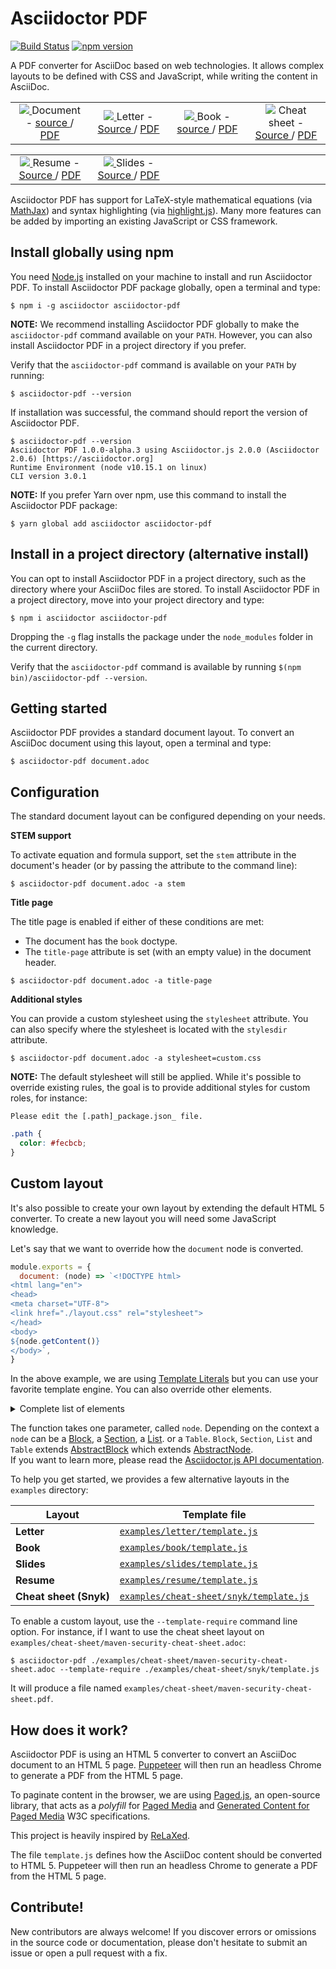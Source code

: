 # Asciidoctor PDF

[![Build Status](https://travis-ci.org/Mogztter/asciidoctor-pdf.js.svg?branch=master)](https://travis-ci.org/Mogztter/asciidoctor-pdf.js)
[![npm version](https://img.shields.io/npm/v/asciidoctor-pdf.svg)](https://www.npmjs.org/package/asciidoctor-pdf)

A PDF converter for AsciiDoc based on web technologies.
It allows complex layouts to be defined with CSS and JavaScript, while writing the content in AsciiDoc.

<table>
  <tr align="center">
    <td width="25%">
      <a href="https://github.com/Mogztter/asciidoctor-pdf.js/blob/master/examples/document/document.pdf">
        <img src="https://github.com/Mogztter/asciidoctor-pdf.js/raw/master/examples/document/document_screenshot.png" />
      </a>
      Document -
      <a href="https://github.com/Mogztter/asciidoctor-pdf.js/tree/master/examples/document/"> source </a> /
      <a href="https://github.com/Mogztter/asciidoctor-pdf.js/blob/master/examples/document/document.pdf"> PDF </a>
    </td>
    <td width="25%">
      <a href="https://github.com/Mogztter/asciidoctor-pdf.js/blob/master/examples/letter/letter.pdf">
        <img src="https://github.com/Mogztter/asciidoctor-pdf.js/raw/master/examples/letter/letter_screenshot.png" />
      </a>
      Letter -
      <a href="https://github.com/Mogztter/asciidoctor-pdf.js/tree/master/examples/letter/"> Source </a> /
      <a href="https://github.com/Mogztter/asciidoctor-pdf.js/blob/master/examples/letter/letter.pdf"> PDF </a>
    </td>
    <td width="25%">
      <a href="https://github.com/Mogztter/asciidoctor-pdf.js/blob/master/examples/book/book.pdf">
        <img src="https://github.com/Mogztter/asciidoctor-pdf.js/raw/master/examples/book/book_screenshot.png" />
      </a>
      Book -
      <a href="https://github.com/Mogztter/asciidoctor-pdf.js/tree/master/examples/book/"> source </a> /
      <a href="https://github.com/Mogztter/asciidoctor-pdf.js/blob/master/examples/book/book.pdf"> PDF </a>
    </td>
    <td width="25%">
      <a href="https://github.com/Mogztter/asciidoctor-pdf.js/blob/master/examples/cheat-sheet/maven-security-cheat-sheet.pdf">
      <img src="https://github.com/Mogztter/asciidoctor-pdf.js/raw/master/examples/cheat-sheet/maven-security-cheat-sheet_screenshot.png" /></a>
      Cheat sheet -
      <a href="https://github.com/Mogztter/asciidoctor-pdf.js/tree/master/examples/cheat-sheet/"> Source </a> /
      <a href="https://github.com/Mogztter/asciidoctor-pdf.js/blob/master/examples/cheat-sheet/maven-security-cheat-sheet.pdf"> PDF </a>
    </td>
  </tr>
</table>
<table>
  <tr align="center">
    <td width="25%">
      <a href="https://github.com/Mogztter/asciidoctor-pdf.js/blob/master/examples/resume/resume.pdf">
        <img src="https://github.com/Mogztter/asciidoctor-pdf.js/raw/master/examples/resume/resume_screenshot.png" />
      </a>
      Resume -
      <a href="https://github.com/Mogztter/asciidoctor-pdf.js/tree/master/examples/resume/"> Source </a> /
      <a href="https://github.com/Mogztter/asciidoctor-pdf.js/blob/master/examples/resume/resume.pdf"> PDF </a>
    </td>
    <td width="25%">
      <a href="https://github.com/Mogztter/asciidoctor-pdf.js/blob/master/examples/slides/ioslides/presentation.pdf">
        <img src="https://github.com/Mogztter/asciidoctor-pdf.js/raw/master/examples/slides/ioslides/presentation_screenshot.png" />
      </a>
      Slides -
      <a href="https://github.com/Mogztter/asciidoctor-pdf.js/tree/master/examples/slides/ioslides/"> Source </a> /
      <a href="https://github.com/Mogztter/asciidoctor-pdf.js/blob/master/examples/slides/ioslides/presentation.pdf"> PDF </a>
    </td>
    <td width="25%"></td>
    <td width="25%"></td>
  </tr>
</table>

Asciidoctor PDF has support for LaTeX-style mathematical equations (via [MathJax](https://www.mathjax.org/)) and syntax highlighting (via [highlight.js](https://highlightjs.org/)).
Many more features can be added by importing an existing JavaScript or CSS framework.

## Install globally using npm

You need [Node.js](https://nodejs.org) installed on your machine to install and run Asciidoctor PDF.
To install Asciidoctor PDF package globally, open a terminal and type:

    $ npm i -g asciidoctor asciidoctor-pdf

**NOTE:** We recommend installing Asciidoctor PDF globally to make the `asciidoctor-pdf` command available on your `PATH`.
However, you can also install Asciidoctor PDF in a project directory if you prefer.

Verify that the `asciidoctor-pdf` command is available on your `PATH` by running:

    $ asciidoctor-pdf --version

If installation was successful, the command should report the version of Asciidoctor PDF.

```console
$ asciidoctor-pdf --version
Asciidoctor PDF 1.0.0-alpha.3 using Asciidoctor.js 2.0.0 (Asciidoctor 2.0.6) [https://asciidoctor.org]
Runtime Environment (node v10.15.1 on linux)
CLI version 3.0.1
```

**NOTE:** If you prefer Yarn over npm, use this command to install the Asciidoctor PDF package:
```
$ yarn global add asciidoctor asciidoctor-pdf
```

## Install in a project directory (alternative install)

You can opt to install Asciidoctor PDF in a project directory, such as the directory where your AsciiDoc files are stored.
To install Asciidoctor PDF in a project directory, move into your project directory and type:

    $ npm i asciidoctor asciidoctor-pdf

Dropping the `-g` flag installs the package under the `node_modules` folder in the current directory.

Verify that the `asciidoctor-pdf` command is available by running `$(npm bin)/asciidoctor-pdf --version`.

## Getting started

Asciidoctor PDF provides a standard document layout.
To convert an AsciiDoc document using this layout, open a terminal and type:  

    $ asciidoctor-pdf document.adoc

## Configuration

The standard document layout can be configured depending on your needs.

**STEM support**

To activate equation and formula support, set the `stem` attribute in the document's header (or by passing the attribute to the command line):

    $ asciidoctor-pdf document.adoc -a stem

**Title page**

The title page is enabled if either of these conditions are met:

- The document has the `book` doctype.
- The `title-page` attribute is set (with an empty value) in the document header.

```
$ asciidoctor-pdf document.adoc -a title-page
```

**Additional styles**

You can provide a custom stylesheet using the `stylesheet` attribute. 
You can also specify where the stylesheet is located with the `stylesdir` attribute.

    $ asciidoctor-pdf document.adoc -a stylesheet=custom.css

**NOTE:** The default stylesheet will still be applied.
While it's possible to override existing rules, the goal is to provide additional styles for custom roles, for instance:

```adoc
Please edit the [.path]_package.json_ file.
```

```css
.path {
  color: #fecbcb;
}
```

## Custom layout

It's also possible to create your own layout by extending the default HTML 5 converter.
To create a new layout you will need some JavaScript knowledge.

Let's say that we want to override how the `document` node is converted.

```js
module.exports = {
  document: (node) => `<!DOCTYPE html>
<html lang="en">
<head>
<meta charset="UTF-8">
<link href="./layout.css" rel="stylesheet">
</head>
<body>
${node.getContent()}
</body>`,
}
```

In the above example, we are using [Template Literals](https://developer.mozilla.org/en-US/docs/Web/JavaScript/Reference/Template_literals) but you can use your favorite template engine.
You can also override other elements.

<details>
  <summary>Complete list of elements</summary>
  <ul>
    <li><code>document</code></li>
    <li><code>embedded</code></li>
    <li><code>outline</code></li>
    <li><code>section</code></li>
    <li><code>admonition</code></li>
    <li><code>audio</code></li>
    <li><code>colist</code></li>
    <li><code>dlist</code></li>
    <li><code>example</code></li>
    <li><code>floating-title</code></li>
    <li><code>image</code></li>
    <li><code>listing</code></li>
    <li><code>literal</code></li>
    <li><code>stem</code></li>
    <li><code>olist</code></li>
    <li><code>open</code></li>
    <li><code>page_break</code></li>
    <li><code>paragraph</code></li>
    <li><code>preamble</code></li>
    <li><code>quote</code></li>
    <li><code>thematic_break</code></li>
    <li><code>sidebar</code></li>
    <li><code>table</code></li>
    <li><code>toc</code></li>
    <li><code>ulist</code></li>
    <li><code>verse</code></li>
    <li><code>video</code></li>
    <li><code>inline_anchor</code></li>
    <li><code>inline_break</code></li>
    <li><code>inline_button</code></li>
    <li><code>inline_callout</code></li>
    <li><code>inline_footnote</code></li>
    <li><code>inline_image</code></li>
    <li><code>inline_indexterm</code></li>
    <li><code>inline_kbd</code></li>
    <li><code>inline_menu</code></li>
    <li><code>inline_quoted</code></li>
</ul>
</details>

The function takes one parameter, called `node`.
Depending on the context a `node` can be
a [Block](http://asciidoctor.github.io/asciidoctor.js/master/#block),
a [Section](http://asciidoctor.github.io/asciidoctor.js/master/#section),
a [List](http://asciidoctor.github.io/asciidoctor.js/master/#list).
or a `Table`. `Block`, `Section`, `List` and `Table` extends [AbstractBlock](http://asciidoctor.github.io/asciidoctor.js/master/#abstractblock) which extends [AbstractNode](http://asciidoctor.github.io/asciidoctor.js/master/#abstractnode).  
If you want to learn more, please read the [Asciidoctor.js API documentation](http://asciidoctor.github.io/asciidoctor.js/2.0.3/).

To help you get started, we provides a few alternative layouts in the `examples` directory:

| Layout                    | Template file                                                                     |
| ------------------------- |---------------------------------------------------------------------------------- |
| **Letter**                | [`examples/letter/template.js`](examples/letter/template.js)                      |
| **Book**                  | [`examples/book/template.js`](examples/book/template.js)                          |
| **Slides**                | [`examples/slides/template.js`](examples/slides/template.js)                      |
| **Resume**                | [`examples/resume/template.js`](examples/resume/template.js)                      |
| **Cheat sheet (Snyk)**    | [`examples/cheat-sheet/snyk/template.js`](examples/cheat-sheet/snyk/template.js)  |

To enable a custom layout, use the `--template-require` command line option.
For instance, if I want to use the cheat sheet layout on `examples/cheat-sheet/maven-security-cheat-sheet.adoc`:

    $ asciidoctor-pdf ./examples/cheat-sheet/maven-security-cheat-sheet.adoc --template-require ./examples/cheat-sheet/snyk/template.js

It will produce a file named `examples/cheat-sheet/maven-security-cheat-sheet.pdf`.

## How does it work?

Asciidoctor PDF is using an HTML 5 converter to convert an AsciiDoc document to an HTML 5 page.
[Puppeteer](https://github.com/GoogleChrome/puppeteer) will then run an headless Chrome to generate a PDF from the HTML 5 page.

To paginate content in the browser, we are using [Paged.js](https://www.pagedmedia.org/paged-js/), 
an open-source library, that acts as a _polyfill_ for [Paged Media](https://www.w3.org/TR/css-page-3/) and [Generated Content for Paged Media](https://www.w3.org/TR/css-gcpm-3/) W3C specifications.

This project is heavily inspired by [ReLaXed](https://github.com/RelaxedJS/ReLaXed).

The file `template.js` defines how the AsciiDoc content should be converted to HTML 5.
Puppeteer will then run an headless Chrome to generate a PDF from the HTML 5 page.

## Contribute!

New contributors are always welcome!
If you discover errors or omissions in the source code or documentation, please don't hesitate to submit an issue or open a pull request with a fix.
